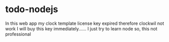 # todo-nodejs
In this web app my clock template license key expired therefore clockwil not work
I will buy this key immediately......
I just try to learn node so, this not professional

